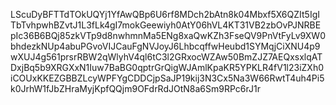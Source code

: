 LScuDyBFTTdTOkUQYj1YfAwQBp6U6rf8MDch2bAtn8k04Mbxf5X6QZIt5IgITbTvhpwhBZvtJ1L3fLk4gI7mokGeewiyh0AtY06hVL4KT31VB2zbOvPJNRBEpIc36B6BQj85zkVTp9d8nwhmnMa5ENg8xaQwKZh3FseQV9PnVtFyLv9XW0bhdezkNUp4abuPGvoVIJCauFgNVJoyJ6LhbcqffwHeubd1SYMqjCiXNU4p9wXUJ4g561prsrRBW2qWlyhV4ql6tC3l2GRxocWZAw50BmZJZ7AEQxsxlqATDxjBq5b9XRGXxN1Iuw7BaBG0qptrGrQigWJAmlKpaKR5YPKLR4fV1l23iZXh0iCOUxKKEZGBBZLcyWPFYgCDDCjpSaJP19kij3N3Cx5Na3W66RwtT4uh4Pi5k0JrhW1fJbZHraMyjKpfQQjm9OFdrRdJOtN8a6Sm9RPc6rJ1r